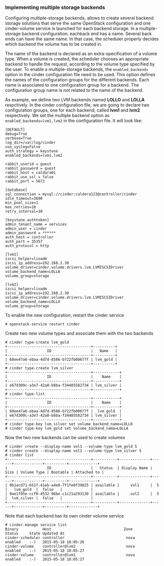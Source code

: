 ### Implementing multiple storage backends
Configuring multiple-storage backends, allows to create several backend storage solutions that serve the same OpenStack configuration and one cinder-volume service is launched for each backend storage. In a multiple-storage backend configuration, eachback end has a name. Several back ends can have the same name. In that case, the scheduler properly decides which backend the volume has to be created in.

The name of the backend is declared as an extra-specification of a volume type. When a volume is created, the scheduler chooses an appropriate backend to handle the request, according to the volume type specified by the user.
To enable a multiple-storage backends, the ``enabled_backends`` option in the cinder configuration file need to be used. This option defines the names of the configuration groups for the different backends. Each name is associated to one configuration group for a backend. The configuration group name is not related to the name of the backend.

As example, we define two LVM backends named **LOLLO** and **LOLLA** respctively. In the cinder configuration file, we are going to declare two configuration groups, one for each backend, called **lvm1** and **lvm2** respectively. We set the multiple backend option as  ``enabled_backends=lvm1,lvm2`` in the configuration file. It will look like:

```
[DEFAULT]
debug=True
verbose=True
log_dir=/var/log/cinder
use_syslog=False
auth_strategy = keystone
enabled_backends=lvm1,lvm2

rabbit_userid = guest
rabbit_password = guest
rabbit_host = caldara01
rabbit_use_ssl = false
rabbit_port = 5672

[database]
sql_connection = mysql://cinder:caldera123@controller/cinder
idle_timeout=3600
min_pool_size=1
max_retries=10
retry_interval=10

[keystone_authtoken]
admin_tenant_name = services
admin_user = cinder
admin_password = ******
auth_host = controller
auth_port = 35357
auth_protocol = http

[lvm1]
iscsi_helper=lioadm
iscsi_ip_address=192.168.2.30
volume_driver=cinder.volume.drivers.lvm.LVMISCSIDriver
volume_backend_name=LOLLA
volume_group=storage

[lvm2]
iscsi_helper=lioadm
iscsi_ip_address=192.168.2.30
volume_driver=cinder.volume.drivers.lvm.LVMISCSIDriver
volume_backend_name=LOLLO
volume_group=storage

```
To enable the new configuration, restart the cinder service
```
# openstack-service restart cinder
```
Create two new volume types and associate them with the two backends
```
# cinder type-create lvm_gold
+--------------------------------------+----------+
|                  ID                  |   Name   |
+--------------------------------------+----------+
| 60ee47a6-ebaa-4d7d-8586-b722fb00677f | lvm_gold |
+--------------------------------------+----------+
# cinder type-create lvm_silver
+--------------------------------------+------------+
|                  ID                  |    Name    |
+--------------------------------------+------------+
| e67d309c-a3e7-42a0-b8ba-f34485582734 | lvm_silver |
+--------------------------------------+------------+
# cinder type-list
+--------------------------------------+------------+
|                  ID                  |    Name    |
+--------------------------------------+------------+
| 60ee47a6-ebaa-4d7d-8586-b722fb00677f |  lvm_gold  |
| e67d309c-a3e7-42a0-b8ba-f34485582734 | lvm_silver |
+--------------------------------------+------------+
# cinder type-key lvm_silver set volume_backend_name=LOLLO
# cinder type-key lvm_gold set volume_backend_name=LOLLA

```
Now the two new backends can be used to create volumes
```
# cinder create --display-name vol1 --volume-type lvm_gold 5
# cinder create --display-name vol2 --volume-type lvm_silver 5
# cinder list
+--------------------------------------+-----------+--------------+------+-------------+----------+-------------+
|                  ID                  |   Status  | Display Name | Size | Volume Type | Bootable | Attached to |
+--------------------------------------+-----------+--------------+------+-------------+----------+-------------+
| 0b1acd71-651f-41eb-a4e8-7f1fe8f39825 | available |     vol1     |  5   |   lvm_gold  |  false   |             |
| 9ae1f05e-ccf0-4532-96be-c1c21a293130 | available |     vol2     |  5   |  lvm_silver |  false   |             |
+--------------------------------------+-----------+--------------+------+-------------+----------+-------------+
```

Note that each backend has its own cinder volume service
```
# cinder-manage service list
Binary           Host                                 Zone             Status     State Updated At
cinder-scheduler controller                            nova             enabled    :-)   2015-05-18 18:05:26
cinder-volume    controller@lvm2                       nova             enabled    :-)   2015-05-18 18:05:27
cinder-volume    controller@lvm1                       nova             enabled    :-)   2015-05-18 18:05:27

```
